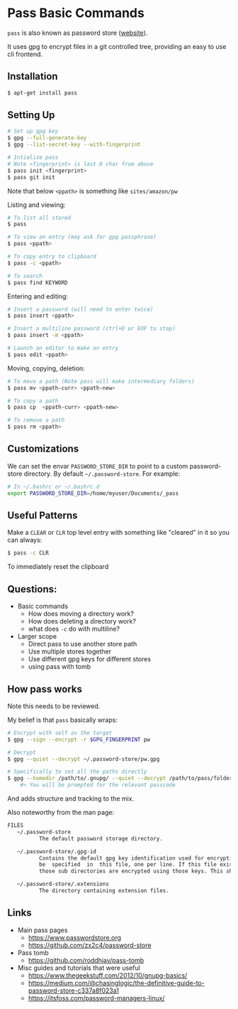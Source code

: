 # Pass Basic Commands

`pass` is also known as password store ([website](https://www.passwordstore.org/)).

It uses gpg to encrypt files in a git controlled tree, providing an easy to use cli frontend.

## Installation

```sh
$ apt-get install pass
```

## Setting Up

```sh
# Set up gpg key
$ gpg --full-generate-key
$ gpg --list-secret-key --with-fingerprint

# Intialize pass
# Note <fingerprint> is last 8 char from above
$ pass init <fingerprint>
$ pass git init
```

Note that below `<ppath>` is something like `sites/amazon/pw`

Listing and viewing:

```sh
# To list all stored
$ pass

# To view an entry (may ask for gpg passphrase)
$ pass <ppath>

# To copy entry to clipboard
$ pass -c <ppath>

# To search
$ pass find KEYWORD
```

Entering and editing:

```sh
# Insert a password (will need to enter twice)
$ pass insert <ppath>

# Insert a multiline password (ctrl+D or EOF to stop)
$ pass insert -m <ppath>

# Launch an editor to make an entry
$ pass edit <ppath>
```

Moving, copying, deletion:

```sh
# To move a path (Note pass will make intermediary folders)
$ pass mv <ppath-curr> <ppath-new>

# To copy a path
$ pass cp  <ppath-curr> <ppath-new>

# To remove a path
$ pass rm <ppath>
```


## Customizations

We can set the envar `PASSWORD_STORE_DIR` to point to a custom password-store directory. By default `~/.password-store`. For example:

```sh
# In ~/.bashrc or ~/.bashrc.d
export PASSWORD_STORE_DIR=/home/myuser/Documents/_pass
```

## Useful Patterns

Make a `CLEAR` or `CLR` top level entry with something like "cleared" in it so you can always:

```sh
$ pass -c CLR
```

To immediately reset the clipboard


## Questions:

* Basic commands
    * How does moving a directory work?
    * How does deleting a directory work?
    * what does `-c` do with multiline?
* Larger scope
    * Direct pass to use another store path
    * Use multiple stores together
    * Use different gpg keys for different stores
    * using pass with tomb

## How pass works

Note this needs to be reviewed.

My belief is that `pass` basically wraps:

```sh
# Encrypt with self as the target
$ gpg --sign --encrypt -r $GPG_FINGERPRINT pw

# Decrypt
$ gpg --quiet --decrypt ~/.password-store/pw.gpg

# Specifically to set all the paths directly
$ gpg --homedir /path/to/.gnupg/ --quiet --decrypt /path/to/pass/folder/subfolder/password.gpg
    #> You will be prompted for the relevant passcode
```

And adds structure and tracking to the mix.


Also noteworthy from the man page:

```sh
FILES
   ~/.password-store
          The default password storage directory.

   ~/.password-store/.gpg-id
          Contains the default gpg key identification used for encryption and decryption.  Multiple gpg  keys  may
          be  specified  in  this file, one per line. If this file exists in any sub directories, passwords inside
          those sub directories are encrypted using those keys. This should be set using the init command.

   ~/.password-store/.extensions
          The directory containing extension files.
```

## Links

* Main pass pages
    * <https://www.passwordstore.org>
    * <https://github.com/zx2c4/password-store>
* Pass tomb
    * <https://github.com/roddhjav/pass-tomb>
* Misc guides and tutorials that were useful
    * <https://www.thegeekstuff.com/2012/10/gnupg-basics/>
    * <https://medium.com/@chasinglogic/the-definitive-guide-to-password-store-c337a8f023a1>
    * <https://itsfoss.com/password-managers-linux/>

